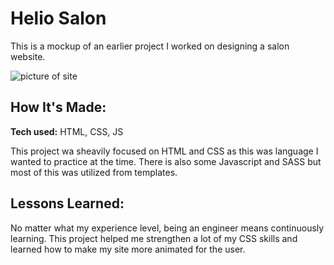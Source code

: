 # Helio Salon
This is a mockup of an earlier project I worked on designing a salon website. 

<!--**Link to project:** https://heliosalon.netlify.app/-->

![picture of site](images/pic02.png)

## How It's Made:

**Tech used:** HTML, CSS, JS

This project wa sheavily focused on HTML and CSS as this was language I wanted to practice at the time. There is also some Javascript and SASS but most of this was utilized from templates.

## Lessons Learned:

No matter what my experience level, being an engineer means continuously learning. This project helped me strengthen a lot of my CSS skills and learned how to make my site more animated for the user.

